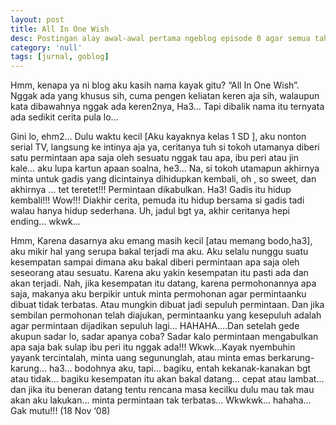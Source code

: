```yaml
---
layout: post
title: All In One Wish
desc: Postingan alay awal-awal pertama ngeblog episode 0 agar semua tahu kita semua pernah alay.
category: 'null'
tags: [jurnal, goblog]
---
```


Hmm, kenapa ya ni blog aku kasih nama kayak gitu? “All In One Wish”. Nggak ada yang khusus sih, cuma pengen keliatan keren aja sih, walaupun kata dibawahnya nggak ada keren2nya, Ha3… Tapi dibalik nama itu ternyata ada sedikit cerita pula lo…

Gini lo, ehm2… Dulu waktu kecil [Aku kayaknya kelas 1 SD ], aku nonton serial TV, langsung ke intinya aja ya, ceritanya tuh si tokoh utamanya diberi satu permintaan apa saja oleh sesuatu nggak tau apa, ibu peri atau jin kale… aku lupa kartun apaan soalna, he3… Na, si tokoh utamapun akhirnya minta untuk gadis yang dicintainya dihidupkan kembali, oh , so sweet, dan akhirnya … tet teretet!!! Permintaan dikabulkan. Ha3! Gadis itu hidup kembali!!! Wow!!! Diakhir cerita, pemuda itu hidup bersama si gadis tadi walau hanya hidup sederhana. Uh, jadul bgt ya, akhir ceritanya hepi ending… wkwk…

Hmm, Karena dasarnya aku emang masih kecil [atau memang bodo,ha3], aku mikir hal yang serupa bakal terjadi ma aku. Aku selalu nunggu suatu kesempatan sampai dimana aku bakal diberi permintaan apa saja oleh seseorang atau sesuatu. Karena aku yakin kesempatan itu pasti ada dan akan terjadi. Nah, jika kesempatan itu datang, karena permohonannya apa saja, makanya aku berpikir untuk minta permohonan agar permintaanku dibuat tidak terbatas. Atau mungkin dibuat jadi sepuluh permintaan. Dan jika sembilan permohonan telah diajukan, permintaanku yang kesepuluh adalah agar permintaan dijadikan sepuluh lagi… HAHAHA….Dan setelah gede akupun sadar lo, sadar apanya coba? Sadar kalo permintaan mengabulkan apa saja bak sulap ibu peri itu nggak ada!!! Wkwk…Kayak nyembuhin yayank tercintalah, minta uang segununglah, atau minta emas berkarung-karung… ha3… bodohnya aku, tapi… bagiku, entah kekanak-kanakan bgt atau tidak… bagiku kesempatan itu akan bakal datang… cepat atau lambat… dan jika itu beneran datang tentu rencana masa kecilku dulu mau tak mau akan aku lakukan… minta permintaan tak terbatas… Wkwkwk… hahaha… Gak mutu!!! (18 Nov ‘08)